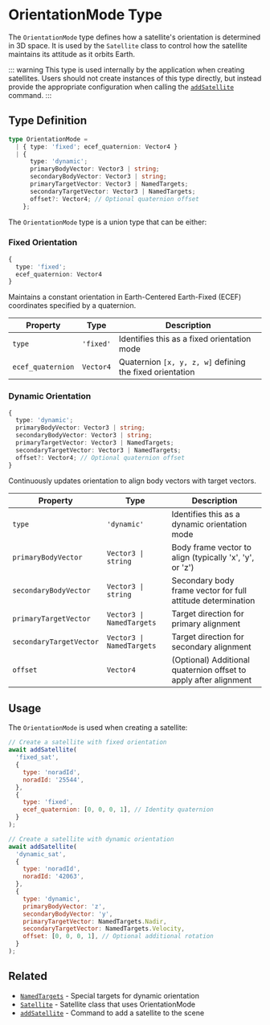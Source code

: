 # OrientationMode Type

The `OrientationMode` type defines how a satellite's orientation is determined in 3D space. It is used by the `Satellite` class to control how the satellite maintains its attitude as it orbits Earth.

::: warning
This type is used internally by the application when creating satellites. Users should not create instances of this type directly, but instead provide the appropriate configuration when calling the [`addSatellite`](/dsl/commands/addSatellite) command.
:::

## Type Definition

```typescript
type OrientationMode =
  | { type: 'fixed'; ecef_quaternion: Vector4 }
  | {
      type: 'dynamic';
      primaryBodyVector: Vector3 | string;
      secondaryBodyVector: Vector3 | string;
      primaryTargetVector: Vector3 | NamedTargets;
      secondaryTargetVector: Vector3 | NamedTargets;
      offset?: Vector4; // Optional quaternion offset
    };
```

The `OrientationMode` type is a union type that can be either:

### Fixed Orientation

```typescript
{ 
  type: 'fixed';
  ecef_quaternion: Vector4 
}
```

Maintains a constant orientation in Earth-Centered Earth-Fixed (ECEF) coordinates specified by a quaternion.

| Property         | Type      | Description                                                    |
|------------------|-----------|----------------------------------------------------------------|
| `type`           | `'fixed'` | Identifies this as a fixed orientation mode                    |
| `ecef_quaternion`| `Vector4` | Quaternion `[x, y, z, w]` defining the fixed orientation       |

### Dynamic Orientation

```typescript
{
  type: 'dynamic';
  primaryBodyVector: Vector3 | string;
  secondaryBodyVector: Vector3 | string;
  primaryTargetVector: Vector3 | NamedTargets;
  secondaryTargetVector: Vector3 | NamedTargets;
  offset?: Vector4; // Optional quaternion offset
}
```

Continuously updates orientation to align body vectors with target vectors.

| Property               | Type                       | Description                                                    |
|------------------------|----------------------------|----------------------------------------------------------------|
| `type`                 | `'dynamic'`               | Identifies this as a dynamic orientation mode                   |
| `primaryBodyVector`    | `Vector3 \| string`        | Body frame vector to align (typically 'x', 'y', or 'z')        |
| `secondaryBodyVector`  | `Vector3 \| string`        | Secondary body frame vector for full attitude determination     |
| `primaryTargetVector`  | `Vector3 \| NamedTargets`  | Target direction for primary alignment                          |
| `secondaryTargetVector`| `Vector3 \| NamedTargets`  | Target direction for secondary alignment                        |
| `offset`               | `Vector4`                  | (Optional) Additional quaternion offset to apply after alignment|

## Usage

The `OrientationMode` is used when creating a satellite:

```javascript
// Create a satellite with fixed orientation
await addSatellite(
  'fixed_sat',
  {
    type: 'noradId',
    noradId: '25544',
  },
  {
    type: 'fixed',
    ecef_quaternion: [0, 0, 0, 1], // Identity quaternion
  }
);

// Create a satellite with dynamic orientation
await addSatellite(
  'dynamic_sat',
  {
    type: 'noradId',
    noradId: '42063',
  },
  {
    type: 'dynamic',
    primaryBodyVector: 'z',
    secondaryBodyVector: 'y',
    primaryTargetVector: NamedTargets.Nadir,
    secondaryTargetVector: NamedTargets.Velocity,
    offset: [0, 0, 0, 1], // Optional additional rotation
  }
);
```

## Related

- [`NamedTargets`](/dsl/types/namedTargets) - Special targets for dynamic orientation
- [`Satellite`](/dsl/classes/satellite) - Satellite class that uses OrientationMode
- [`addSatellite`](/dsl/commands/addSatellite) - Command to add a satellite to the scene
